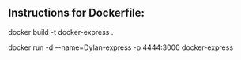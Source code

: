 ## Instructions for Dockerfile:

docker build -t docker-express .

docker run -d --name=Dylan-express -p 4444:3000 docker-express